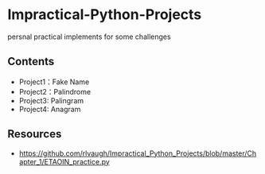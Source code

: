 # Impractical-Python-Projects
persnal practical implements for some challenges

## Contents
- Project1：Fake Name
- Project2：Palindrome
- Project3: Palingram
- Project4: Anagram
## Resources
- https://github.com/rlvaugh/Impractical_Python_Projects/blob/master/Chapter_1/ETAOIN_practice.py